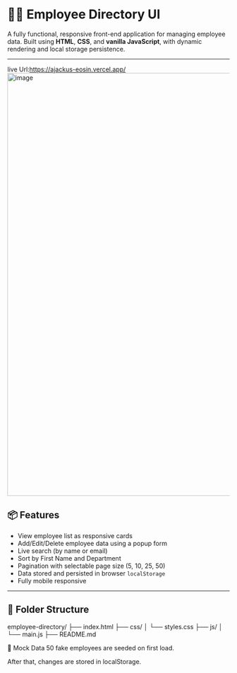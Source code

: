 # 🧑‍💼 Employee Directory UI

A fully functional, responsive front-end application for managing employee data. Built using **HTML**, **CSS**, and **vanilla JavaScript**, with dynamic rendering and local storage persistence.

---
live Url:https://ajackus-eosin.vercel.app/
<img width="1875" height="958" alt="image" src="https://github.com/user-attachments/assets/4d69e650-4715-42a4-b4f2-1d2746d88920" />

## 📦 Features

- View employee list as responsive cards
- Add/Edit/Delete employee data using a popup form
- Live search (by name or email)
- Sort by First Name and Department
- Pagination with selectable page size (5, 10, 25, 50)
- Data stored and persisted in browser `localStorage`
- Fully mobile responsive

---

## 📁 Folder Structure

employee-directory/
├── index.html
├── css/
│ └── styles.css
├── js/
│ └── main.js
├── README.md



🧪 Mock Data
50 fake employees are seeded on first load.

After that, changes are stored in localStorage.

